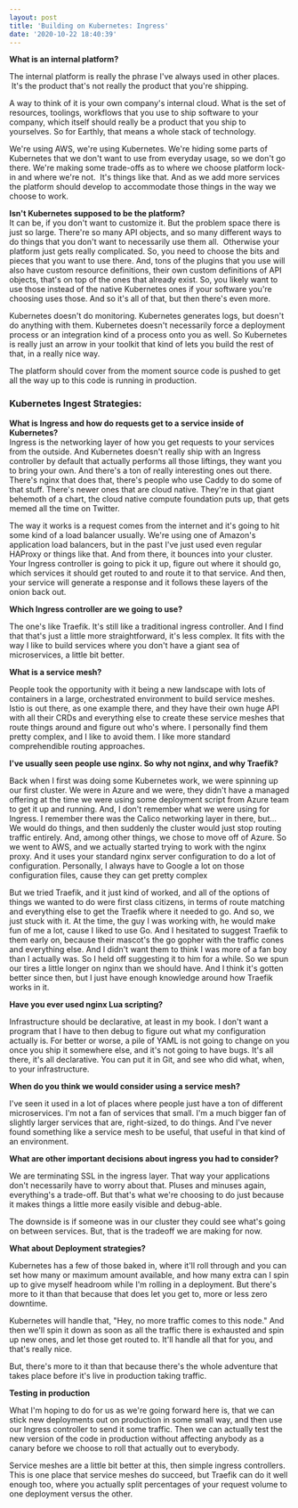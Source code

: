 ```yaml
---
layout: post
title: 'Building on Kubernetes: Ingress'
date: '2020-10-22 18:40:39'
---
```


 **What is an internal platform?**

The internal platform is really the phrase I've always used in other places. &nbsp;It's the product that's not really the product that you're shipping.

A way to think of it is your own company's internal cloud. What is the set of resources, toolings, workflows that you use to ship software to your company, which itself should really be a product that you ship to yourselves. So for Earthly, that means a whole stack of technology.

We're using AWS, we're using Kubernetes. We're hiding some parts of Kubernetes that we don't want to use from everyday usage, so we don't go there. We're making some trade-offs as to where we choose platform lock-in and where we're not. &nbsp;It's things like that. And as we add more services the platform should develop to accommodate those things in the way we choose to work.

**Isn't Kubernetes supposed to be the platform?**  
It can be, if you don't want to customize it. But the problem space there is just so large. There're so many API objects, and so many different ways to do things that you don't want to necessarily use them all. &nbsp;Otherwise your platform just gets really complicated. So, you need to choose the bits and pieces that you want to use there. And, tons of the plugins that you use will also have custom resource definitions, their own custom definitions of API objects, that's on top of the ones that already exist. So, you likely want to use those instead of the native Kubernetes ones if your software you're choosing uses those. And so it's all of that, but then there's even more.

Kubernetes doesn't do monitoring. Kubernetes generates logs, but doesn't do anything with them. Kubernetes doesn't necessarily force a deployment process or an integration kind of a process onto you as well. So Kubernetes is really just an arrow in your toolkit that kind of lets you build the rest of that, in a really nice way.

The platform should cover from the moment source code is pushed to get all the way up to this code is running in production.

### Kubernetes Ingest Strategies:

**What is Ingress and how do requests get to a service inside of Kubernetes?**  
Ingress is the networking layer of how you get requests to your services from the outside. And Kubernetes doesn't really ship with an Ingress controller by default that actually performs all those liftings, they want you to bring your own. And there's a ton of really interesting ones out there. There's nginx that does that, there's people who use Caddy to do some of that stuff. There's newer ones that are cloud native. They're in that giant behemoth of a chart, the cloud native compute foundation puts up, that gets memed all the time on Twitter.

The way it works is a request comes from the internet and it's going to hit some kind of a load balancer usually. We're using one of Amazon's application load balancers, but in the past I've just used even regular HAProxy or things like that. And from there, it bounces into your cluster. Your Ingress controller is going to pick it up, figure out where it should go, which services it should get routed to and route it to that service. And then, your service will generate a response and it follows these layers of the onion back out.

**Which Ingress controller are we going to use?**

The one's like Traefik. It's still like a traditional ingress controller. And I find that that's just a little more straightforward, it's less complex. It fits with the way I like to build services where you don't have a giant sea of microservices, a little bit better.

**What is a service mesh?**

People took the opportunity with it being a new landscape with lots of containers in a large, orchestrated environment to build service meshes. Istio is out there, as one example there, and they have their own huge API with all their CRDs and everything else to create these service meshes that route things around and figure out who's where. I personally find them pretty complex, and I like to avoid them. I like more standard comprehendible routing approaches.

**I've usually seen people use nginx. So why not nginx, and why Traefik?**

Back when I first was doing some Kubernetes work, we were spinning up our first cluster. We were in Azure and we were, they didn't have a managed offering at the time we were using some deployment script from Azure team to get it up and running. And, I don't remember what we were using for Ingress. I remember there was the Calico networking layer in there, but... We would do things, and then suddenly the cluster would just stop routing traffic entirely. And, among other things, we chose to move off of Azure. So we went to AWS, and we actually started trying to work with the nginx proxy. And it uses your standard nginx server configuration to do a lot of configuration. Personally, I always have to Google a lot on those configuration files, cause they can get pretty complex

But we tried Traefik, and it just kind of worked, and all of the options of things we wanted to do were first class citizens, in terms of route matching and everything else to get the Traefik where it needed to go. And so, we just stuck with it. At the time, the guy I was working with, he would make fun of me a lot, cause I liked to use Go. And I hesitated to suggest Traefik to them early on, because their mascot's the go gopher with the traffic cones and everything else. And I didn't want them to think I was more of a fan boy than I actually was. So I held off suggesting it to him for a while. So we spun our tires a little longer on nginx than we should have. And I think it's gotten better since then, but I just have enough knowledge around how Traefik works in it.

**Have you ever used nginx Lua scripting?**

Infrastructure should be declarative, at least in my book. I don't want a program that I have to then debug to figure out what my configuration actually is. For better or worse, a pile of YAML is not going to change on you once you ship it somewhere else, and it's not going to have bugs. It's all there, it's all declarative. You can put it in Git, and see who did what, when, to your infrastructure.

**When do you think we would consider using a service mesh?**

I've seen it used in a lot of places where people just have a ton of different microservices. I'm not a fan of services that small. I'm a much bigger fan of slightly larger services that are, right-sized, to do things. And I've never found something like a service mesh to be useful, that useful in that kind of an environment.

**What are other important decisions about ingress you had to consider?**

We are terminating SSL in the ingress layer. That way your applications don't necessarily have to worry about that. Pluses and minuses again, everything's a trade-off. But that's what we're choosing to do just because it makes things a little more easily visible and debug-able.

The downside is if someone was in our cluster they could see what's going on between services. But, that is the tradeoff we are making for now.

**What about Deployment strategies?**

Kubernetes has a few of those baked in, where it'll roll through and you can set how many or maximum amount available, and how many extra can I spin up to give myself headroom while I'm rolling in a deployment. But there's more to it than that because that does let you get to, more or less zero downtime.

Kubernetes will handle that, "Hey, no more traffic comes to this node." And then we'll spin it down as soon as all the traffic there is exhausted and spin up new ones, and let those get routed to. It'll handle all that for you, and that's really nice.

But, there's more to it than that because there's the whole adventure that takes place before it's live in production taking traffic.

**Testing in production**

What I'm hoping to do for us as we're going forward here is, that we can stick new deployments out on production in some small way, and then use our Ingress controller to send it some traffic. Then we can actually test the new version of the code in production without affecting anybody as a canary before we choose to roll that actually out to everybody.

Service meshes are a little bit better at this, then simple ingress controllers. This is one place that service meshes do succeed, but Traefik can do it well enough too, where you actually split percentages of your request volume to one deployment versus the other.

